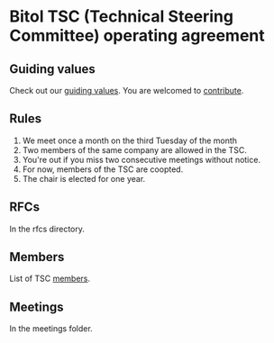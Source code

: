 #  Bitol TSC (Technical Steering Committee) operating agreement

## Guiding values

Check out our [guiding values](guiding-values.md). You are welcomed to [contribute](CONTRIBUTING.md).

## Rules

1. We meet once a month on the third Tuesday of the month 
1. Two members of the same company are allowed in the TSC.
1. You're out if you miss two consecutive meetings without notice.
1. For now, members of the TSC are coopted.
1. The chair is elected for one year.

## RFCs

In the rfcs directory.

## Members

List of TSC [members](MEMBERS.md).

## Meetings

In the meetings folder.
